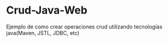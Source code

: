 # Crud-Java-Web
Ejemplo de como crear operaciones crud utilizando tecnologías java(Maven, JSTL, JDBC, etc)
